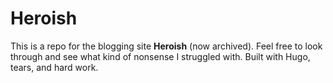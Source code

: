 # Heroish

This is a repo for the blogging site **Heroish** (now archived). Feel free to look through and see what kind of nonsense I struggled with. Built with Hugo, tears, and hard work.

